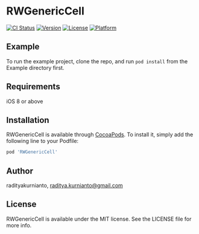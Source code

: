 # RWGenericCell

[![CI Status](https://img.shields.io/travis/radityakurnianto/RWGenericCell.svg?style=flat)](https://travis-ci.org/radityakurnianto/RWGenericCell)
[![Version](https://img.shields.io/cocoapods/v/RWGenericCell.svg?style=flat)](https://cocoapods.org/pods/RWGenericCell)
[![License](https://img.shields.io/cocoapods/l/RWGenericCell.svg?style=flat)](https://cocoapods.org/pods/RWGenericCell)
[![Platform](https://img.shields.io/cocoapods/p/RWGenericCell.svg?style=flat)](https://cocoapods.org/pods/RWGenericCell)

## Example

To run the example project, clone the repo, and run `pod install` from the Example directory first.

## Requirements

iOS 8 or above

## Installation

RWGenericCell is available through [CocoaPods](https://cocoapods.org). To install
it, simply add the following line to your Podfile:

```ruby
pod 'RWGenericCell'
```

## Author

radityakurnianto, raditya.kurnianto@gmail.com

## License

RWGenericCell is available under the MIT license. See the LICENSE file for more info.
